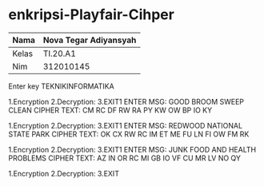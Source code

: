 # enkripsi-Playfair-Cihper

| Nama   |  Nova Tegar Adiyansyah   |
| --------- | --------------------| 
|  Kelas    | TI.20.A1      |
| Nim   |   312010145 |


Enter key TEKNIKINFORMATIKA

 1.Encryption
 2.Decryption:
 3.EXIT1
ENTER MSG: GOOD BROOM SWEEP CLEAN
CIPHER TEXT: CM RC DF RW RA PY KW OW BP IO KY 

 1.Encryption
 2.Decryption:
 3.EXIT1
ENTER MSG: REDWOOD NATIONAL STATE PARK
CIPHER TEXT: OK CX RW RC IM ET ME FU LN FI OW FM RK 

 1.Encryption
 2.Decryption:
 3.EXIT1
ENTER MSG: JUNK FOOD AND HEALTH PROBLEMS
CIPHER TEXT: AZ IN OR RC MI GB IO VF CU MR LV NO QY 

 1.Encryption
 2.Decryption:
 3.EXIT



